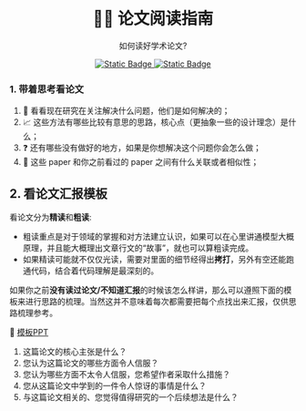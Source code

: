 <p align="center">
    <h1 align="center">🧑‍🏫 论文阅读指南</h1>
    <p align="center">如何读好学术论文? </p>
    <p align="center">
        <a href="https://github.com/PKU-DAIR">
            <img alt="Static Badge" src="https://img.shields.io/badge/%C2%A9-PKU--DAIR-%230e529d?labelColor=%23003985">
        </a>
        <a href="https://github.com/PKU-DAIR">
            <img alt="Static Badge" src="https://img.shields.io/badge/PKU--DAIR-black?logo=github">
        </a>
    </p>
</p>

### 1. 带着思考看论文


1. 👀 看看现在研究在关注解决什么问题，他们是如何解决的；		
2. 📈 这些方法有哪些比较有意思的思路，核心点（更抽象一些的设计理念）是什么；		
3. ❓ 还有哪些没有做好的地方，如果是你想解决这个问题你会怎么做；		
4. 🤡 这些 paper 和你之前看过的 paper 之间有什么关联或者相似性；		

## 2. 看论文汇报模板

看论文分为**精读**和**粗读**:

- 粗读重点是对于领域的掌握和对方法建立认识，如果可以在心里讲通模型大概原理，并且能大概理出文章行文的“故事”，就也可以算粗读完成。
- 如果精读可能就不仅仅光读，需要对里面的细节经得出**拷打**，另外有空还能跑通代码，结合着代码理解是最深刻的。

如果你之前**没有读过论文/不知道汇报**的时候该怎么样讲，那么可以遵照下面的模板来进行思路的梳理。当然这并不意味着每次都需要把每个点找出来汇报，仅供思路梳理参考。

🎨 [模板PPT](https://wcny4qa9krto.feishu.cn/wiki/KEU1wSNwaiyWNXkeE0FcPNAUnYe#share-JoXtdrSR5oBgPJxuCA1cKlU6nwf)

1. 这篇论文的核心主张是什么？
2. 您认为这篇论文的哪些方面令人信服？
3. 您认为哪些方面不太令人信服，您希望作者采取什么措施？
4. 您从这篇论文中学到的一件令人惊讶的事情是什么？
5. 与这篇论文相关的、您觉得值得研究的一个后续想法是什么？